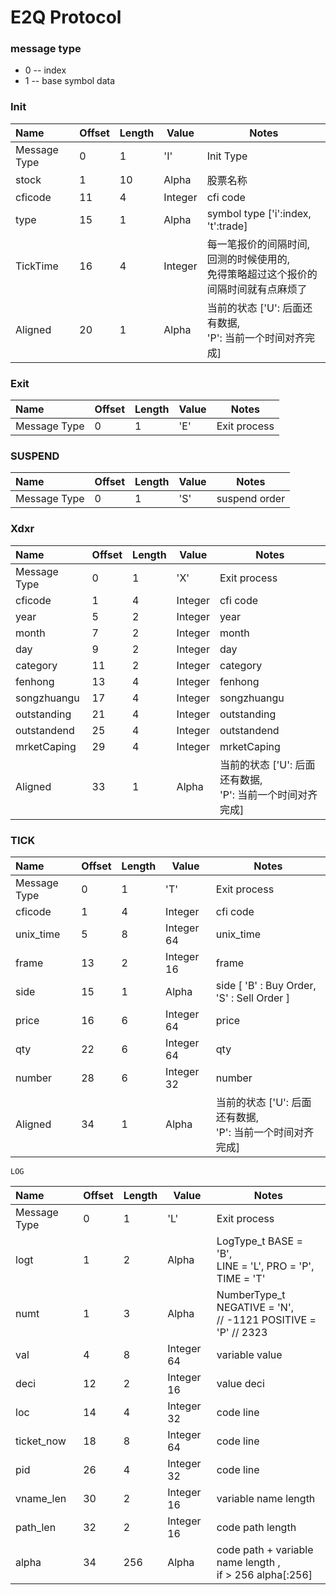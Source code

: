 # E2Q Protocol

### message type

* 0 -- index
* 1 -- base symbol data


### Init


| Name         | Offset | Length | Value   | Notes                                                                                 |
| :------------- | -------- | -------- | --------- | --------------------------------------------------------------------------------------- |
| Message Type | 0      | 1      | 'I'     | Init Type                                                                             |
| stock        | 1      | 10      | Alpha   | 股票名称                                                                             |
| cficode      | 11     | 4      | Integer | cfi code                                                                              |
| type         | 15     | 1      | Alpha | symbol type ['i':index, 't':trade]                                                        |
| TickTime     | 16      | 4      | Integer | 每一笔报价的间隔时间, 回测的时候使用的, <br/>免得策略超过这个报价的间隔时间就有点麻烦了 |
| Aligned      | 20      | 1      | Alpha |  当前的状态 ['U': 后面还有数据, <br/>'P': 当前一个时间对齐完成]|


### Exit


| Name         | Offset | Length | Value   | Notes                                   |
| :------------- | -------- | -------- | --------- | ------------------------------------------ |
| Message Type | 0      | 1      | 'E'     | Exit process                                |


### SUSPEND


| Name         | Offset | Length | Value   | Notes                                   |
| :------------- | -------- | -------- | --------- | ------------------------------------------ |
| Message Type | 0      | 1      | 'S'     | suspend order                                |


### Xdxr


| Name         | Offset | Length | Value   | Notes                             |
| :------------- | -------- | -------- | --------- | ------------------------- |
| Message Type | 0      | 1      | 'X'     | Exit process                   |
| cficode      | 1      | 4      | Integer |  cfi code  |
| year         | 5      | 2      | Integer |  year   |
| month        | 7      | 2      | Integer |  month  |
| day          | 9      | 2      | Integer |  day  |
| category     | 11     | 2      | Integer |  category  |
| fenhong      | 13     | 4      | Integer |  fenhong  |
| songzhuangu  | 17     | 4      | Integer |  songzhuangu  |
| outstanding  | 21     | 4      | Integer |  outstanding  |
| outstandend  | 25     | 4      | Integer |  outstandend  |
| mrketCaping  | 29     | 4      | Integer |  mrketCaping  |
| Aligned      | 33     | 1      | Alpha   |  当前的状态 ['U': 后面还有数据,<br/> 'P': 当前一个时间对齐完成]|


### TICK



| Name         | Offset | Length | Value   | Notes                                   |
| :------------- | -------- | -------- | --------- | ------------------------------------------ |
| Message Type | 0      | 1      |   'T'           | Exit process                                |
| cficode      | 1      | 4      |   Integer       |  cfi code  |
| unix_time    | 5      | 8      |   Integer 64    | unix_time                                |
| frame        | 13      | 2      |   Integer  16   | frame                                |
| side         | 15     | 1      |   Alpha         | side [ 'B' : Buy Order, 'S' : Sell Order ]          |
| price        | 16     | 6      |   Integer 64    | price           |
| qty          | 22     | 6      |   Integer 64    | qty           |
| number       | 28     | 6      |   Integer 32   | number           |
| Aligned      | 34     | 1      | Alpha |  当前的状态 ['U': 后面还有数据,<br/> 'P': 当前一个时间对齐完成]|

```
LOG
```

| Name         | Offset | Length | Value   | Notes                                   |
| :------------- | -------- | -------- | --------- | ------------------------------------------ |
| Message Type | 0      | 1      |   'L'           | Exit process                                |
| logt          | 1      | 2      |  Alpha    |  LogType_t   BASE = 'B', <br/>LINE = 'L', PRO = 'P', TIME = 'T'|
| numt          | 1      | 3      |  Alpha   |  NumberType_t    NEGATIVE = 'N', <br/>// -1121  POSITIVE = 'P'   // 2323 |
| val          | 4      | 8      |   Integer 64    |  variable value  |
| deci         | 12      | 2      |   Integer 16    | value deci                                |
| loc          | 14      | 4      |   Integer 32      | code line                                |
| ticket_now   | 18    | 8     |   Integer 64      | code line                                |
| pid          | 26      | 4      |   Integer 32    | code line                                |
| vname_len    | 30     | 2      |   Integer 16    | variable name length |
| path_len     | 32     | 2      |   Integer 16    | code path length           |
| alpha        | 34    | 256      |   Alpha         | code path + variable name length ,<br/> if > 256   alpha[:256]          |
